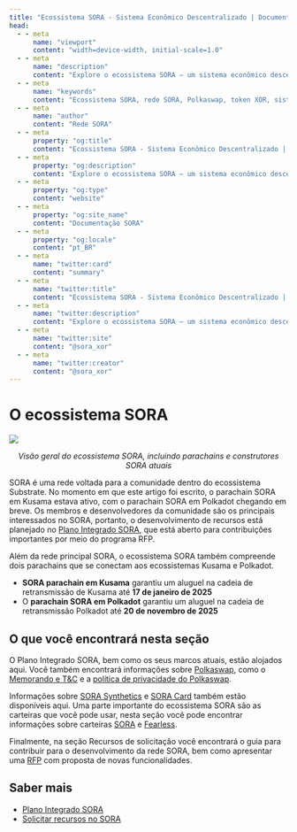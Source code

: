```yaml
---
title: "Ecossistema SORA - Sistema Econômico Descentralizado | Documentação SORA"
head:
  - - meta
      name: "viewport"
      content: "width=device-width, initial-scale=1.0"
  - - meta
      name: "description"
      content: "Explore o ecossistema SORA – um sistema econômico descentralizado que compreende a rede SORA, Polkaswap, o token XOR e muito mais. Aprenda sobre os componentes interconectados e recursos inovadores que impulsionam a visão da SORA para um sistema financeiro justo e sustentável."
  - - meta
      name: "keywords"
      content: "Ecossistema SORA, rede SORA, Polkaswap, token XOR, sistema econômico descentralizado, sistema financeiro justo, sistema financeiro sustentável"
  - - meta
      name: "author"
      content: "Rede SORA"
  - - meta
      property: "og:title"
      content: "Ecossistema SORA - Sistema Econômico Descentralizado | Documentação SORA"
  - - meta
      property: "og:description"
      content: "Explore o ecossistema SORA – um sistema econômico descentralizado que compreende a rede SORA, Polkaswap, o token XOR e muito mais. Aprenda sobre os componentes interconectados e recursos inovadores que impulsionam a visão da SORA para um sistema financeiro justo e sustentável."
  - - meta
      property: "og:type"
      content: "website"
  - - meta
      property: "og:site_name"
      content: "Documentação SORA"
  - - meta
      property: "og:locale"
      content: "pt_BR"
  - - meta
      name: "twitter:card"
      content: "summary"
  - - meta
      name: "twitter:title"
      content: "Ecossistema SORA - Sistema Econômico Descentralizado | Documentação SORA"
  - - meta
      name: "twitter:description"
      content: "Explore o ecossistema SORA – um sistema econômico descentralizado que compreende a rede SORA, Polkaswap, o token XOR e muito mais. Aprenda sobre os componentes interconectados e recursos inovadores que impulsionam a visão da SORA para um sistema financeiro justo e sustentável."
  - - meta
      name: "twitter:site"
      content: "@sora_xor"
  - - meta
      name: "twitter:creator"
      content: "@sora_xor"
---
```


# O ecossistema SORA

![](/.gitbook/assets/SORA-Ecosystem.png)

<center><i>Visão geral do ecossistema SORA, incluindo parachains e construtores SORA atuais</i></center>

SORA é uma rede voltada para a comunidade dentro do ecossistema Substrate. No momento em que este artigo foi escrito, o parachain SORA em Kusama estava ativo, com o parachain SORA em Polkadot chegando em breve.
Os membros e desenvolvedores da comunidade são os principais interessados ​​no SORA, portanto, o desenvolvimento de recursos está planejado no [Plano Integrado SORA](/pt/integrated-plan.md), que está aberto para contribuições importantes por meio do programa RFP.

Além da rede principal SORA, o ecossistema SORA também compreende dois parachains que se conectam aos ecossistemas Kusama e Polkadot.

- **SORA parachain em Kusama** garantiu um aluguel na cadeia de retransmissão de Kusama até **17 de janeiro de 2025**
- O **parachain SORA em Polkadot** garantiu um aluguel na cadeia de retransmissão Polkadot até **20 de novembro de 2025**

## O que você encontrará nesta seção

O Plano Integrado SORA, bem como os seus marcos atuais, estão alojados
aqui. Você também encontrará informações sobre
[Polkaswap](https://polkaswap.io/), como o [Memorando e
T&C](polkaswap/termos) e a [política de privacidade do Polkaswap](polkaswap/privacidade).

Informações sobre [SORA Synthetics](xst.md) e [SORA Card](sora-card.md) também estão disponíveis
aqui. Uma parte importante do ecossistema SORA são as carteiras que você pode
usar, nesta seção você pode encontrar informações sobre carteiras [SORA](mobile.md)
e [Fearless](fearless.md).

Finalmente, na seção Recursos de solicitação você encontrará o guia para
contribuir para o desenvolvimento da rede SORA, bem como apresentar uma
[RFP](rfp.md) com proposta de novas funcionalidades.

## Saber mais

- [Plano Integrado SORA](/pt/integrated-plan)
- [Solicitar recursos no SORA](/pt/rfp)
